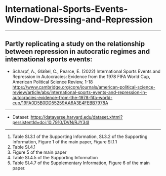 # International-Sports-Events-Window-Dressing-and-Repression
---

Partly replicating a study on the relationship between repression in autocratic regimes and international sports events:
---


* Scharpf, A., Gläßel, C., Pearce, E. (2022) International Sports Events and Repression in Autocracies: Evidence from the 1978 FIFA World Cup, American Political Science Review, 1-18 https://www.cambridge.org/core/journals/american-political-science-review/article/abs/international-sports-events-and-repression-in-autocracies-evidence-from-the-1978-fifa-world-cup/19FA0D5B0DD55259AA6A3E4FEBB7978A

---


* Dataset: https://dataverse.harvard.edu/dataset.xhtml?persistentId=doi:10.7910/DVN/RJY34I

---

1) Table SI.3.1 of the Supporting Information, SI.3.2 of the Supporting Information, Figure 1 of the main paper, Figure SI.1.1
2) Table SI.4.1
3) Figure 5 of the main paper
4) Table SI.4.5 of the Supporting Information
5) Table SI.4.7 of the Supplementary Information, Figure 6 of the main paper.
